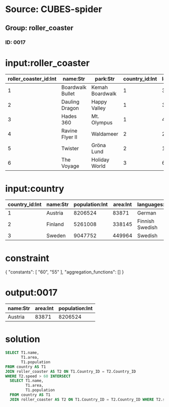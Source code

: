 # Source: CUBES-spider
## Group: roller_coaster
### ID: 0017

# input:roller_coaster

| roller_coaster_id:Int | name:Str | park:Str | country_id:Int | length:Dbl | height:Dbl | speed:Str | opened:Str | status:Str |
|---|---|---|---|---|---|---|---|---|
| 1 | Boardwalk Bullet | Kemah Boardwalk | 1 | 3236.0 | 96.0 | 51.0 | August 31, 2007 | Operating |
| 2 | Dauling Dragon | Happy Valley | 1 | 3914.0 | 105.0 | 55.0 | 2012 | Operating |
| 3 | Hades 360 | Mt. Olympus | 1 | 4726.0 | 136.0 | 70.0 | May 14, 2005 | Operating |
| 4 | Ravine Flyer II | Waldameer | 2 | 2900.0 | 120.0 | 57.0 | May 17, 2008 | Operating |
| 5 | Twister | Gröna Lund | 2 | 1574.0 | 50.0 | 37.9 | 2011 | Operating |
| 6 | The Voyage | Holiday World | 3 | 6442.0 | 163.0 | 67.0 | May 6, 2006 | Operating |

# input:country

| country_id:Int | name:Str | population:Int | area:Int | languages:Str |
|---|---|---|---|---|
| 1 | Austria | 8206524 | 83871 | German |
| 2 | Finland | 5261008 | 338145 | Finnish Swedish |
| 3 | Sweden | 9047752 | 449964 | Swedish |

# constraint

{
  "constants": [
    "60",
    "55"
  ],
  "aggregation_functions": []
}

# output:0017

| name:Str | area:Int | population:Int |
|---|---|---|
| Austria | 83871 | 8206524 |

# solution

```sql
SELECT T1.name,
       T1.area,
       T1.population
FROM country AS T1
JOIN roller_coaster AS T2 ON T1.Country_ID = T2.Country_ID
WHERE T2.speed > 60 INTERSECT
  SELECT T1.name,
         T1.area,
         T1.population
  FROM country AS T1
  JOIN roller_coaster AS T2 ON T1.Country_ID = T2.Country_ID WHERE T2.speed < 55
```
